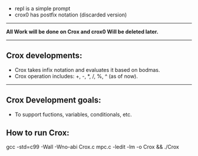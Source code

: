 + repl is a simple prompt
+ crox0 has postfix notation (discarded version)
***
**All Work will be done on Crox and crox0 Will be deleted later.**
***
## Crox developments:
+ Crox takes infix notation and evaluates it based on bodmas.
+ Crox operation includes: +, -, *, /, %, ^ (as of now).
***
## Crox Development goals:
+ To support fuctions, variables, conditionals, etc.
## How to run Crox:
gcc -std=c99 -Wall -Wno-abi Crox.c mpc.c -ledit -lm -o Crox && ./Crox